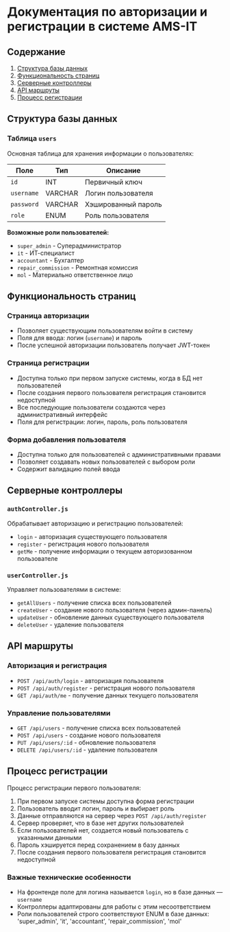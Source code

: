 # Документация по авторизации и регистрации в системе AMS-IT

## Содержание
1. [Структура базы данных](#структура-базы-данных)
2. [Функциональность страниц](#функциональность-страниц)
3. [Серверные контроллеры](#серверные-контроллеры)
4. [API маршруты](#api-маршруты)
5. [Процесс регистрации](#процесс-регистрации)

## Структура базы данных

### Таблица `users`
Основная таблица для хранения информации о пользователях:

| Поле | Тип | Описание |
|------|-----|----------|
| `id` | INT | Первичный ключ |
| `username` | VARCHAR | Логин пользователя |
| `password` | VARCHAR | Хэшированный пароль |
| `role` | ENUM | Роль пользователя |

**Возможные роли пользователей:**
- `super_admin` - Суперадминистратор
- `it` - ИТ-специалист 
- `accountant` - Бухгалтер
- `repair_commission` - Ремонтная комиссия
- `mol` - Материально ответственное лицо

## Функциональность страниц

### Страница авторизации
- Позволяет существующим пользователям войти в систему
- Поля для ввода: логин (`username`) и пароль
- После успешной авторизации пользователь получает JWT-токен

### Страница регистрации
- Доступна только при первом запуске системы, когда в БД нет пользователей
- После создания первого пользователя регистрация становится недоступной
- Все последующие пользователи создаются через административный интерфейс
- Поля для регистрации: логин, пароль, роль пользователя

### Форма добавления пользователя
- Доступна только для пользователей с административными правами
- Позволяет создавать новых пользователей с выбором роли
- Содержит валидацию полей ввода

## Серверные контроллеры

### `authController.js`
Обрабатывает авторизацию и регистрацию пользователей:
- `login` - авторизация существующего пользователя
- `register` - регистрация нового пользователя
- `getMe` - получение информации о текущем авторизованном пользователе

### `userController.js`
Управляет пользователями в системе:
- `getAllUsers` - получение списка всех пользователей
- `createUser` - создание нового пользователя (через админ-панель)
- `updateUser` - обновление данных существующего пользователя
- `deleteUser` - удаление пользователя

## API маршруты

### Авторизация и регистрация
- `POST /api/auth/login` - авторизация пользователя
- `POST /api/auth/register` - регистрация нового пользователя
- `GET /api/auth/me` - получение данных текущего пользователя

### Управление пользователями
- `GET /api/users` - получение списка всех пользователей
- `POST /api/users` - создание нового пользователя
- `PUT /api/users/:id` - обновление пользователя
- `DELETE /api/users/:id` - удаление пользователя

## Процесс регистрации

Процесс регистрации первого пользователя:
1. При первом запуске системы доступна форма регистрации
2. Пользователь вводит логин, пароль и выбирает роль
3. Данные отправляются на сервер через `POST /api/auth/register`
4. Сервер проверяет, что в базе нет других пользователей
5. Если пользователей нет, создается новый пользователь с указанными данными
6. Пароль хэшируется перед сохранением в базу данных
7. После создания первого пользователя регистрация становится недоступной

### Важные технические особенности
- На фронтенде поле для логина называется `login`, но в базе данных — `username`
- Контроллеры адаптированы для работы с этим несоответствием
- Роли пользователей строго соответствуют ENUM в базе данных: 'super_admin', 'it', 'accountant', 'repair_commission', 'mol' 